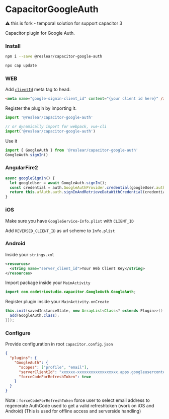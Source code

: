 # CapacitorGoogleAuth

⚠️ this is fork - temporal solution for support capacitor 3

Capacitor plugin for Google Auth.

### Install

```bash
npm i --save @reslear/capacitor-google-auth

npx cap update
```

### WEB

Add [`clientId`](https://developers.google.com/identity/sign-in/web/sign-in#specify_your_apps_client_id) meta tag to head.

```html
<meta name="google-signin-client_id" content="{your client id here}" />
```

Register the plugin by importing it.

```ts
import '@reslear/capacitor-google-auth'

// or dynamically import for webpack, vue-cli
import('@reslear/capacitor-google-auth')
```

Use it

```ts
import { GoogleAuth } from '@reslear/capacitor-google-auth'
GoogleAuth.signIn()
```

### AngularFire2

```ts
async googleSignIn() {
  let googleUser = await GoogleAuth.signIn();
  const credential = auth.GoogleAuthProvider.credential(googleUser.authentication.idToken);
  return this.afAuth.auth.signInAndRetrieveDataWithCredential(credential);
}
```

### iOS

Make sure you have `GoogleService-Info.plist` with `CLIENT_ID`

Add `REVERSED_CLIENT_ID` as url scheme to `Info.plist`

### Android

Inside your `strings.xml`

```xml
<resources>
  <string name="server_client_id">Your Web Client Key</string>
</resources>
```

Import package inside your `MainActivity`

```java
import com.codetrixstudio.capacitor.GoogleAuth.GoogleAuth;
```

Register plugin inside your `MainActivity.onCreate`

```java
this.init(savedInstanceState, new ArrayList<Class<? extends Plugin>>() {{
  add(GoogleAuth.class);
}});
```

### Configure

Provide configuration in root `capacitor.config.json`

```json
{
  "plugins": {
    "GoogleAuth": {
      "scopes": ["profile", "email"],
      "serverClientId": "xxxxxx-xxxxxxxxxxxxxxxxxx.apps.googleusercontent.com",
      "forceCodeForRefreshToken": true
    }
  }
}
```

Note : `forceCodeForRefreshToken` force user to select email address to regenerate AuthCode used to get a valid refreshtoken (work on iOS and Android) (This is used for offline access and serverside handling)

